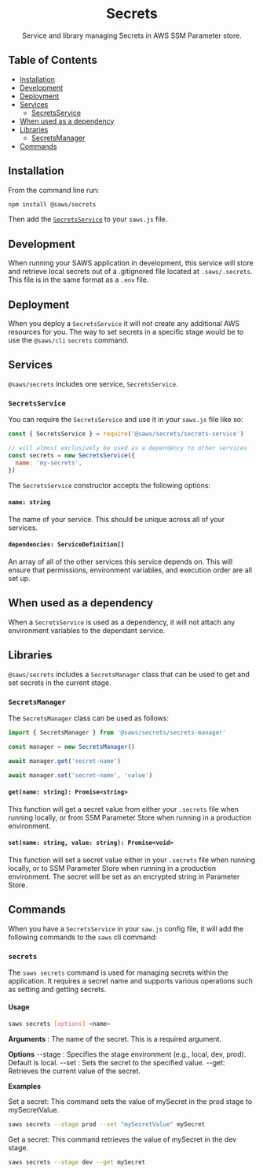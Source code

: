 <div align='center'>

# Secrets

Service and library managing Secrets in AWS SSM Parameter store.

</div>

## Table of Contents
- [Installation](#installation)
- [Development](#development)
- [Deployment](#deployment)
- [Services](#services)
  - [SecretsService](#secrets-service)
- [When used as a dependency](#when-used-as-a-dependency)
- [Libraries](#libraries)
  - [SecretsManager](#secrets-manager)
- [Commands](#commands)

## Installation <a id='installation'>

From the command line run:
```bash
npm install @saws/secrets
```

Then add the [`SecretsService`](#secrets-service) to your `saws.js` file.

## Development <a id='development'>

When running your SAWS application in development, this service will store and retrieve local secrets out of a .gitignored file located at `.saws/.secrets`. This file is in the same format as a `.env` file.

## Deployment <a id='deployment'>

When you deploy a `SecretsService` it will not create any additional AWS resources for you. The way to set secrets in a specific stage would be to use the `@saws/cli` `secrets` command.

## Services <a id='services'>

`@saws/secrets` includes one service, `SecretsService`.

### `SecretsService` <a id='secrets-service'>

You can require the `SecretsService` and use it in your `saws.js` file like so:
```js
const { SecretsService } = require('@saws/secrets/secrets-service')

// will almost exclusively be used as a dependency to other services
const secrets = new SecretsService({
  name: 'my-secrets',
})
```

The `SecretsService` constructor accepts the following options:

#### `name: string`
The name of your service. This should be unique across all of your services.

#### `dependencies: ServiceDefinition[]`
An array of all of the other services this service depends on. This will ensure that permissions, environment variables, and execution order are all set up.

## When used as a dependency <a id='when-used-as-a-dependency'>

When a `SecretsService` is used as a dependency, it will not attach any environment variables to the dependant service.

## Libraries <a id='libraries'>

`@saws/secrets` includes a `SecretsManager` class that can be used to get and set secrets in the current stage.

### `SecretsManager` <a id='secrets-manager'>

The `SecretsManager` class can be used as follows:

```ts
import { SecretsManager } from '@saws/secrets/secrets-manager'

const manager = new SecretsManager()

await manager.get('secret-name')

await manager.set('secret-name', 'value')
```

#### `get(name: string): Promise<string>`
This function will get a secret value from either your `.secrets` file when running locally, or from SSM Parameter Store when running in a production environment.

#### `set(name: string, value: string): Promise<void>`
This function will set a secret value either in your `.secrets` file when running locally, or to SSM Parameter Store when running in a production environment. The secret will be set as an encrypted string in Parameter Store.

## Commands <a id='commands'>

When you have a `SecretsService` in your `saw.js` config file, it will add the following commands to the `saws` cli command:

### `secrets`

The `saws secrets` command is used for managing secrets within the application. It requires a secret name and supports various operations such as setting and getting secrets.

#### Usage

```bash
saws secrets [options] <name>
```
**Arguments**
<name>: The name of the secret. This is a required argument.

**Options**
--stage <string>: Specifies the stage environment (e.g., local, dev, prod). Default is local.
--set <string>: Sets the secret to the specified value.
--get: Retrieves the current value of the secret.

**Examples**

Set a secret:
This command sets the value of mySecret in the prod stage to mySecretValue.
```bash
saws secrets --stage prod --set "mySecretValue" mySecret
```

Get a secret:
This command retrieves the value of mySecret in the dev stage.
```bash
saws secrets --stage dev --get mySecret
```
